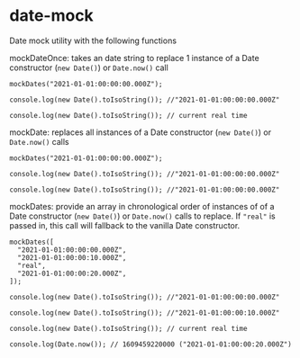 # date-mock

Date mock utility with the following functions

mockDateOnce: takes an date string to replace 1 instance of a Date constructor (`new Date()`) or `Date.now()` call

```
mockDates("2021-01-01:00:00:00.000Z");

console.log(new Date().toIsoString()); //"2021-01-01:00:00:00.000Z"

console.log(new Date().toIsoString()); // current real time
```

mockDate: replaces all instances of a Date constructor (`new Date()`) or `Date.now()` calls

```
mockDates("2021-01-01:00:00:00.000Z");

console.log(new Date().toIsoString()); //"2021-01-01:00:00:00.000Z"

console.log(new Date().toIsoString()); //"2021-01-01:00:00:00.000Z"
```

mockDates: provide an array in chronological order of instances of of a Date constructor (`new Date()`) or `Date.now()` calls to replace. If `"real"` is passed in, this call will fallback to the vanilla Date constructor.

```
mockDates([
  "2021-01-01:00:00:00.000Z",
  "2021-01-01:00:00:10.000Z",
  "real",
  "2021-01-01:00:00:20.000Z",
]);

console.log(new Date().toIsoString()); //"2021-01-01:00:00:00.000Z"

console.log(new Date().toIsoString()); //"2021-01-01:00:00:10.000Z"

console.log(new Date().toIsoString()); // current real time

console.log(Date.now()); // 1609459220000 ("2021-01-01:00:00:20.000Z")
```

